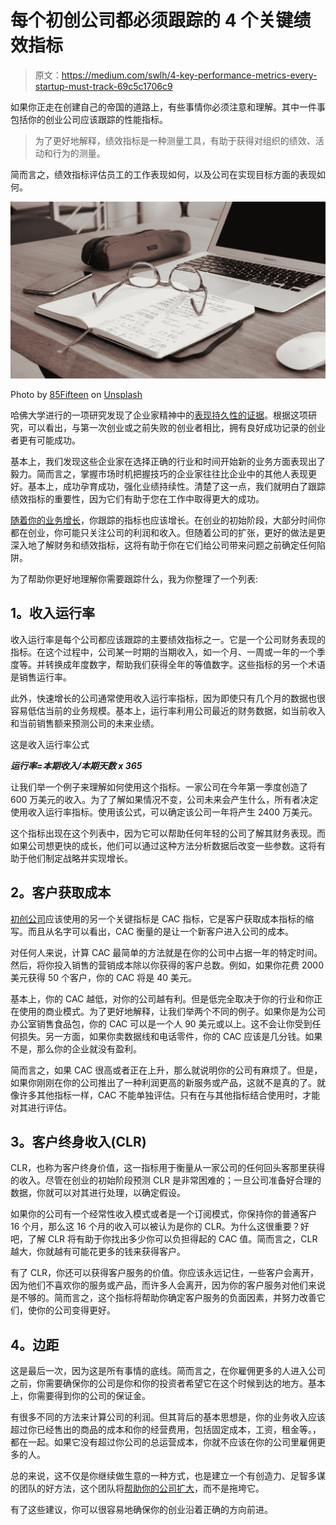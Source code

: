 # 每个初创公司都必须跟踪的 4 个关键绩效指标

> 原文：<https://medium.com/swlh/4-key-performance-metrics-every-startup-must-track-69c5c1706c9>

如果你正走在创建自己的帝国的道路上，有些事情你必须注意和理解。其中一件事包括你的创业公司应该跟踪的性能指标。

> 为了更好地解释，绩效指标是一种测量工具，有助于获得对组织的绩效、活动和行为的测量。

简而言之，绩效指标评估员工的工作表现如何，以及公司在实现目标方面的表现如何。

![](img/3ffb4e59baeff040eaedb0b0a6740c33.png)

Photo by [85Fifteen](https://unsplash.com/photos/sNwnjxm8eTY?utm_source=unsplash&utm_medium=referral&utm_content=creditCopyText) on [Unsplash](https://unsplash.com/search/photos/startups?utm_source=unsplash&utm_medium=referral&utm_content=creditCopyText)

哈佛大学进行的一项研究发现了企业家精神中的[表现持久性的证据](http://www.hbs.edu/faculty/Publication%20Files/09-028.pdf)。根据这项研究，可以看出，与第一次创业或之前失败的创业者相比，拥有良好成功记录的创业者更有可能成功。

基本上，我们发现这些企业家在选择正确的行业和时间开始新的业务方面表现出了毅力。简而言之，掌握市场时机把握技巧的企业家往往比企业中的其他人表现更好。基本上，成功孕育成功，强化业绩持续性。清楚了这一点，我们就明白了跟踪绩效指标的重要性，因为它们有助于您在工作中取得更大的成功。

[随着你的业务增长](https://incparadise.net/how-grow-business/)，你跟踪的指标也应该增长。在创业的初始阶段，大部分时间你都在创业，你可能只关注公司的利润和收入。但随着公司的扩张，更好的做法是更深入地了解财务和绩效指标，这将有助于你在它们给公司带来问题之前确定任何陷阱。

为了帮助你更好地理解你需要跟踪什么，我为你整理了一个列表:

## **1。收入运行率**

收入运行率是每个公司都应该跟踪的主要绩效指标之一。它是一个公司财务表现的指标。在这个过程中，公司某一时期的当期收入，如一个月、一周或一年的一个季度等。并转换成年度数字，帮助我们获得全年的等值数字。这些指标的另一个术语是销售运行率。

此外，快速增长的公司通常使用收入运行率指标，因为即使只有几个月的数据也很容易低估当前的业务规模。基本上，运行率利用公司最近的财务数据，如当前收入和当前销售额来预测公司的未来业绩。

这是收入运行率公式

***运行率=本期收入/本期天数 x 365***

让我们举一个例子来理解如何使用这个指标。一家公司在今年第一季度创造了 600 万美元的收入。为了了解如果情况不变，公司未来会产生什么，所有者决定使用收入运行率指标。使用该公式，可以确定该公司一年将产生 2400 万美元。

这个指标出现在这个列表中，因为它可以帮助任何年轻的公司了解其财务表现。而如果公司想更快的成长，他们可以通过这种方法分析数据后改变一些参数。这将有助于他们制定战略并实现增长。

## **2。客户获取成本**

[初创公司](https://www.startupbooted.com/top-startups-in-kerala)应该使用的另一个关键指标是 CAC 指标，它是客户获取成本指标的缩写。而且从名字可以看出，CAC 衡量的是让一个新客户进入公司的成本。

对任何人来说，计算 CAC 最简单的方法就是在你的公司中占据一年的特定时间。然后，将你投入销售的营销成本除以你获得的客户总数。例如，如果你花费 2000 美元获得 50 个客户，你的 CAC 将是 40 美元。

基本上，你的 CAC 越低，对你的公司越有利。但是低完全取决于你的行业和你正在使用的商业模式。为了更好地解释，让我们举两个不同的例子。如果你是为公司办公室销售食品包，你的 CAC 可以是一个人 90 美元或以上。这不会让你受到任何损失。另一方面，如果你卖数据线和电话零件，你的 CAC 应该是几分钱。如果不是，那么你的企业就没有盈利。

简而言之，如果 CAC 很高或者正在上升，那么就说明你的公司有麻烦了。但是，如果你刚刚在你的公司推出了一种利润更高的新服务或产品，这就不是真的了。就像许多其他指标一样，CAC 不能单独评估。只有在与其他指标结合使用时，才能对其进行评估。

## **3。客户终身收入(CLR)**

CLR，也称为客户终身价值，这一指标用于衡量从一家公司的任何回头客那里获得的收入。尽管在创业的初始阶段预测 CLR 是非常困难的；一旦公司准备好合理的数据，你就可以对其进行处理，以确定假设。

如果你的公司有一个经常性收入模式或者是一个订阅模式，你保持你的普通客户 16 个月，那么这 16 个月的收入可以被认为是你的 CLR。为什么这很重要？好吧，了解 CLR 将有助于你找出多少你可以负担得起的 CAC 值。简而言之，CLR 越大，你就越有可能花更多的钱来获得客户。

有了 CLR，你还可以获得客户服务的价值。你应该永远记住，一些客户会离开，因为他们不喜欢你的服务或产品，而许多人会离开，因为你的客户服务对他们来说是不够的。简而言之，这个指标将帮助你确定客户服务的负面因素，并努力改善它们，使你的公司变得更好。

## **4。边距**

这是最后一次，因为这是所有事情的底线。简而言之，在你雇佣更多的人进入公司之前，你需要确保你的公司是你和你的投资者希望它在这个时候到达的地方。基本上，你需要得到你的公司的保证金。

有很多不同的方法来计算公司的利润。但其背后的基本思想是，你的业务收入应该超过你已经售出的商品的成本和你的经营费用，包括固定成本，工资，租金等。，都在一起。如果它没有超过你公司的总运营成本，你就不应该在你的公司里雇佣更多的人。

总的来说，这不仅是你继续做生意的一种方式，也是建立一个有创造力、足智多谋的团队的好方法，这个团队将[帮助你的公司扩大](https://www.startupbooted.com/12-quick-strategies-to-scale-your-startup-business)，而不是拖垮它。

有了这些建议，你可以很容易地确保你的创业沿着正确的方向前进。